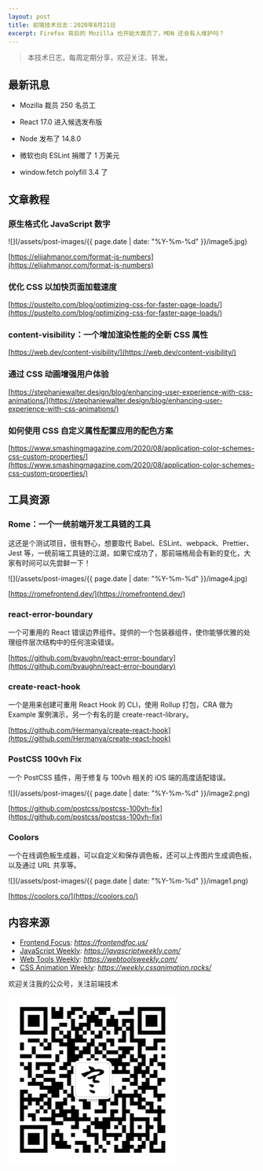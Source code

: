 ```yaml
---
layout: post
title: 前端技术日志：2020年8月21日
excerpt: Firefox 背后的 Mozilla 也开始大裁员了，MDN 还会有人维护吗？
---
```


> 本技术日志，每周定期分享，欢迎关注、转发。

## 最新讯息

* Mozilla 裁员 250 名员工

* React 17.0 进入候选发布版

* Node 发布了 14.8.0

* 微软也向 ESLint 捐赠了 1 万美元

* window.fetch polyfill 3.4 了

## 文章教程

### 原生格式化 JavaScript 数字

![](/assets/post-images/{{ page.date | date: "%Y-%m-%d" }}/image5.jpg)

[https://elijahmanor.com/format-js-numbers](https://elijahmanor.com/format-js-numbers)

### 优化 CSS 以加快页面加载速度

[https://pustelto.com/blog/optimizing-css-for-faster-page-loads/](https://pustelto.com/blog/optimizing-css-for-faster-page-loads/)

### content-visibility：一个增加渲染性能的全新 CSS 属性

[https://web.dev/content-visibility/](https://web.dev/content-visibility/)

### 通过 CSS 动画增强用户体验

[https://stephaniewalter.design/blog/enhancing-user-experience-with-css-animations/](https://stephaniewalter.design/blog/enhancing-user-experience-with-css-animations/)

### 如何使用 CSS 自定义属性配置应用的配色方案

[https://www.smashingmagazine.com/2020/08/application-color-schemes-css-custom-properties/](https://www.smashingmagazine.com/2020/08/application-color-schemes-css-custom-properties/)

## 工具资源

### Rome：一个一统前端开发工具链的工具

这还是个测试项目，很有野心，想要取代 Babel、ESLint、webpack、Prettier、Jest 等，一统前端工具链的江湖，如果它成功了，那前端格局会有新的变化，大家有时间可以先尝鲜一下！

![](/assets/post-images/{{ page.date | date: "%Y-%m-%d" }}/image4.jpg)

[https://romefrontend.dev/](https://romefrontend.dev/)

### react-error-boundary

一个可重用的 React 错误边界组件。提供的一个包装器组件，使你能够优雅的处理组件层次结构中的任何渲染错误。

[https://github.com/bvaughn/react-error-boundary](https://github.com/bvaughn/react-error-boundary)

### create-react-hook

一个是用来创建可重用 React Hook 的 CLI，使用 Rollup 打包，CRA 做为 Example 案例演示，另一个有名的是 create-react-library。

[https://github.com/Hermanya/create-react-hook](https://github.com/Hermanya/create-react-hook)

### PostCSS 100vh Fix

一个 PostCSS 插件，用于修复与 100vh 相关的 iOS 端的高度适配错误。

![](/assets/post-images/{{ page.date | date: "%Y-%m-%d" }}/image2.png)

[https://github.com/postcss/postcss-100vh-fix](https://github.com/postcss/postcss-100vh-fix)

### Coolors

一个在线调色板生成器，可以自定义和保存调色板，还可以上传图片生成调色板，以及通过 URL 共享等。

![](/assets/post-images/{{ page.date | date: "%Y-%m-%d" }}/image1.png)

[https://coolors.co/](https://coolors.co/)

## 内容来源

- [Frontend Focus](https://frontendfoc.us/): *https://frontendfoc.us/*
- [JavaScript Weekly](https://javascriptweekly.com/): *https://javascriptweekly.com/*
- [Web Tools Weekly](https://webtoolsweekly.com/): *https://webtoolsweekly.com/*
- [CSS Animation Weekly](https://weekly.cssanimation.rocks/): *https://weekly.cssanimation.rocks/*

欢迎关注我的公众号，关注前端技术

![赵不寒的网络日记](/assets/qrcode-clean.jpg)

